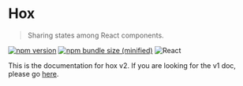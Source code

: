 # Hox

> Sharing states among React components.

[![npm version](https://img.shields.io/npm/v/hox.svg?logo=npm)](https://www.npmjs.com/package/hox)
[![npm bundle size (minified)](https://img.shields.io/bundlephobia/min/hox.svg?logo=javascript)](https://www.npmjs.com/package/hox)
![React](https://img.shields.io/npm/dependency-version/hox/peer/react?logo=react)

This is the documentation for hox v2. If you are looking for the v1 doc, please go [here](https://github.com/umijs/hox/blob/v1/README.md).

